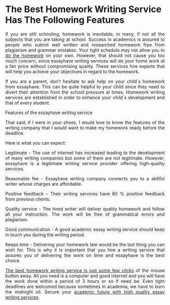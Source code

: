 # The Best Homework Writing Service Has The Following Features 
<p align="justify">If you are still schooling, homework is inevitable, in many, if not all the subjects that you are taking at school. Success in academics is assured to people who submit well written and researched homework free from plagiarism and grammar mistakes. Your tight schedule may not allow you to <span lang="zxx"><a href="https://www.essayhave.com/do-my-homework.html">do the homework</a></span> on your own. However, that should not cause you too much concern, since essayhave writing services will do your home work at a fair price without compromising quality. These services hire experts that will help you achieve your objectives in regard to the homework.</p>
<p align="justify">If you are a parent, don’t hesitate to ask help on your child`s homework from essayhave. This can be quite helpful to your child since they need to divert their attention from the school pressure at times. Homework writing services are established in order to enhance your child`s development and that of every student.</p>
<p align="justify">Features of the essayhave writing service</p>
<p align="justify">That said, if I were in your shoes, I would love to know the features of the writing company that I would want to make my homework ready before the deadline.</p>
<p align="justify">Here is what you can expect:</p>
<p align="justify">Legitimate - The use of internet has increased leading to the development of many writing companies but some of them are not legitimate. However, essayhave is a legitimate writing service provider offering high-quality services.</p>
<p align="justify">Reasonable fee - Essayhave writing company connects you to a skillful writer whose charges are affordable.</p>
<p align="justify">Positive feedback – Their writing services have 80 % positive feedback from previous clients.</p>
<p align="justify">Quality service - The hired writer will deliver quality homework and follow all your instruction. The work will be free of grammatical errors and plagiarism.</p>
<p align="justify">Good communication - A good academic <span lang="en-US">essay</span> writing service should keep in touch you during the writing period.</p>
<p align="justify">Keeps time - Delivering your homework late would be the last thing you can wish for. This is why it is important that you hire a writing service that assures you of delivering the work on time and essayhave is the best choice.</p>
<p align="justify"><span lang="zxx"><a href="https://www.essayhave.com/do-my-homework.html">The best homework writing service is just some few clicks</a></span> of the mouse button away. All you need is a computer and good internet and you will have the work done within a period of 3 hours or so if need be. Even tight deadlines are welcomed because sometimes in academia, we have to burn the midnight oil. Secure your <span lang="zxx"><a href="https://www.essayhave.com/essay-writing-service.html">academic future with high quality essay writing services</a></span>.</p>

